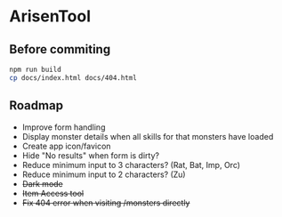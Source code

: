 # ArisenTool

## Before commiting

```sh
npm run build
cp docs/index.html docs/404.html
```

## Roadmap

* Improve form handling
* Display monster details when all skills for that monsters have loaded
* Create app icon/favicon
* Hide "No results" when form is dirty?
* Reduce minimum input to 3 characters? (Rat, Bat, Imp, Orc)
* Reduce minimum input to 2 characters? (Zu)
* ~~Dark mode~~
* ~~Item Access tool~~
* ~~Fix 404 error when visiting /monsters directly~~
